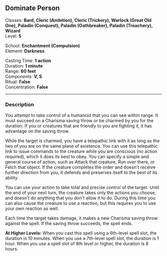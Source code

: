 ## Dominate Person

Classes: **Bard, Cleric (Ambition), Cleric (Trickery), Warlock (Great Old One), Paladin (Conquest), Paladin (Oathbreaker), Paladin (Treachery), Wizard**  
Level: **5**  

School: **Enchantment (Compulsion)**  
Element: **Darkness**  

Casting Time: **1 action**  
Duration: **1 minute**  
Range: **60 feet**  
Components: **V, S**  
Ritual: **False**  
Concentration: **False**  

------

### Description

You attempt to take control of a humanoid that you can see within range. It must succeed on a Charisma saving throw or be charmed by you for the duration. If you or creatures that are friendly to you are fighting it, it has advantage on the saving throw.

While the target is charmed, you have a telepathic link with it as long as the two of you are on the same plane of existence. You can use this telepathic link to issue commands to the creature while you are conscious (no action required), which it does its best to obey. You can specify a simple and general course of action, such as Attack that creature, Run over there, or Fetch that object. If the creature completes the order and doesn't receive further direction from you, it defends and preserves itself to the best of its ability.

You can use your action to take total and precise control of the target. Until the end of your next turn, the creature takes only the actions you choose, and doesn't do anything that you don't allow it to do. During this time you can also cause the creature to use a reaction, but this requires you to use your own reaction as well.

Each time the target takes damage, it makes a new Charisma saving throw against the spell. If the saving throw succeeds, the spell ends.

**At Higher Levels:** When you cast this spell using a 6th-level spell slot, the duration is 10 minutes. When you use a 7th-level spell slot, the duration is 1 hour. When you use a spell slot of 8th level or higher, the duration is 8 hours.
